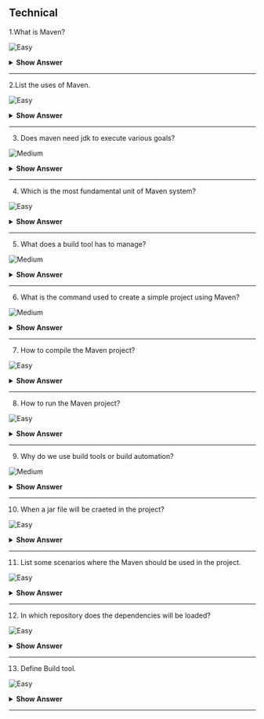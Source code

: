 ## Technical 
1.What is Maven?

![Easy](https://raw.githubusercontent.com/revaturelabs/interviewquestions/aef8eff919a3b083089641381ed9a9101ed21fba/ComplexityTags/simple%20(2).svg)

<details markdown="1"> <summary> <b> Show Answer </b> </summary>

>- Maven is a tool used in Java to build a project and to handle dependency and documentation.
>- It is based on POM. (Project Object Model) : which is an XML file, contains information to project a configuration information to build the project.

</details>

---

2.List the uses of Maven.

![Easy](https://raw.githubusercontent.com/revaturelabs/interviewquestions/aef8eff919a3b083089641381ed9a9101ed21fba/ComplexityTags/simple%20(2).svg)

<details markdown="1"> <summary> <b> Show Answer </b> </summary>

>- Maven is a building tool used for creating projects , build reports , integerating , deals with dependency and documentation.
>- It has made the life of develeoper easier, by making the process of building projects simple.
>- It increases the reusability.

</details>

---

3. Does maven need jdk to execute various goals?

![Medium](https://raw.githubusercontent.com/revaturelabs/interviewquestions/aef8eff919a3b083089641381ed9a9101ed21fba/ComplexityTags/Medium%20(2).svg)

<details markdown="1"> <summary> <b> Show Answer </b> </summary>

>Yes

<details markdown="1"> <summary> <b> Explanation </b> </summary>

>- We need compatible version of jdk to execute Maven. jdk should be installed & JAVA_HOME environment variable should be set properly. 
>- We need Java to execute Maven. Java should be installed to set <code> JAVA_HOME environment varaiable </code> to point to a valid Java SDK(Like Java 8).

</details>

</details>

---
4. Which is the most fundamental unit of Maven system?

![Easy](https://raw.githubusercontent.com/revaturelabs/interviewquestions/aef8eff919a3b083089641381ed9a9101ed21fba/ComplexityTags/simple%20(2).svg)

<details markdown="1"> <summary> <b> Show Answer </b> </summary>

>POM (Project Object Model)- which is an XML file having the details of project  structure and contents termed as pom.xml file.

</details>

---

5. What does a build tool has to manage?

![Medium](https://raw.githubusercontent.com/revaturelabs/interviewquestions/aef8eff919a3b083089641381ed9a9101ed21fba/ComplexityTags/Medium%20(2).svg)

<details markdown="1"> <summary> <b> Show Answer </b> </summary>

>- Generate source code.
>- Create documentation from the source code generated.
>- Compiles the source code.
>- Packages the compiled code into JAR, WAR, EAR file.
>- Install the packaged code into Local, Remote repository.
 
</details>

---

6. What is the command used to create a simple project using Maven?

![Medium](https://raw.githubusercontent.com/revaturelabs/interviewquestions/aef8eff919a3b083089641381ed9a9101ed21fba/ComplexityTags/Medium%20(2).svg)

<details markdown="1"> <summary> <b> Show Answer </b> </summary>
 
 <blockquote markdown="1">

 We can create a simple project in Maven using <code> archetype:generate </code> in command promt using Maven.
 Syntax to generate a project architecture.
  
 </blockquote>
  
<blockquote markdown="1">
  
<code>

mvn archetype:generate -DgroupId=groupid -DartifactId=artifactid -DarchetypeArtifactId=maven-archetype-quickstart -DinteractiveMode=booleanValue

</code>
  
</blockquote>

</details>

---

7. How to compile the Maven project?

![Easy](https://raw.githubusercontent.com/revaturelabs/interviewquestions/aef8eff919a3b083089641381ed9a9101ed21fba/ComplexityTags/simple%20(2).svg)

<details markdown="1"> <summary> <b> Show Answer </b> </summary>

 >- To compile go to the project directory.(like: C:\Users\IT\SQUARECALCULATOR) and write the follwoing command `mvn clean compile` and When you check your project directory, target directory will be craeted.

</details>

---

8. How to run the Maven project?

![Easy](https://raw.githubusercontent.com/revaturelabs/interviewquestions/aef8eff919a3b083089641381ed9a9101ed21fba/ComplexityTags/simple%20(2).svg)

<details markdown="1"> <summary> <b> Show Answer </b> </summary>

 >- To run the project, go to the project directory\target\classes.(like: C:\Users\IT\SQUARECALCULATOR\target\classes) and write the follwoing command `java com.javatpoint.App ` .

</details>

---

9.  Why do we use build tools or build automation?

![Medium](https://raw.githubusercontent.com/revaturelabs/interviewquestions/aef8eff919a3b083089641381ed9a9101ed21fba/ComplexityTags/Medium%20(2).svg)

<details markdown="1"> <summary> <b> Show Answer </b> </summary>

>- In small projects, developers will often manually invoke the build process. This is not practical for larger projects, where it is very hard to keep track of what needs to be built, in what sequence and what dependencies there are in the building process. Using an automation tool allows the build process to be more consistent.

 >Various build tools available(Naming only few):
   >- For java - Ant,Maven,Gradle.
   >- For .NET framework - NAnt
   >- C# - MsBuild
 
</details>

---


10. When a jar file will be craeted in the project?

![Easy](https://raw.githubusercontent.com/revaturelabs/interviewquestions/aef8eff919a3b083089641381ed9a9101ed21fba/ComplexityTags/simple%20(2).svg)

<details markdown="1"> <summary> <b> Show Answer </b> </summary>

>- Jar file will be created inside the project/target directory, When you execute the command <code> mvn package </code> in the command prompt to package the Maven project.

</details>

---  

11. List some scenarios where the Maven should be used in the project.

![Easy](https://raw.githubusercontent.com/revaturelabs/interviewquestions/aef8eff919a3b083089641381ed9a9101ed21fba/ComplexityTags/simple%20(2).svg)

<details markdown="1"> <summary> <b> Show Answer </b> </summary>

>- If the project needs to have quick documentation, compiling and packaging of source coide into JAR/ZIP files.
>- If the project requires a huge amount of dependencies.
>- If the version of dependecies requires a frequent up-gradation.

</details>

---

12. In which repository does the dependencies will be loaded?

![Easy](https://raw.githubusercontent.com/revaturelabs/interviewquestions/aef8eff919a3b083089641381ed9a9101ed21fba/ComplexityTags/simple%20(2).svg)

<details markdown="1"> <summary> <b> Show Answer </b> </summary>

>- The dependencies will be loaded in  the Local repository.

</details>

---

13. Define Build tool.

![Easy](https://raw.githubusercontent.com/revaturelabs/interviewquestions/aef8eff919a3b083089641381ed9a9101ed21fba/ComplexityTags/simple%20(2).svg)

<details markdown="1"> <summary> <b> Show Answer </b> </summary>
 
 <blockquote markdown="1">

- Build tools are programs that automate the creation of executable applications from source code (e.g., .apk for an Android app, jar war for java apps). Building incorporates compiling,linking and packaging the code into a usable or executable form.
  
  
 </blockquote>
 
 <blockquote markdown="1">
 
- Basically build automation is the act of scripting or automating a wide variety of tasks that software developers do in their day-to-day activities like:
  1. Downloading dependencies.
  2. Compiling source code into binary code.
  3. Packaging that binary code.
  4. Running tests.
  5. Deployment to production systems.

  
 </blockquote>
 
 </details>

---








